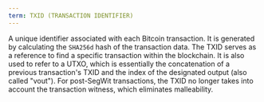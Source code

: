 ```yaml
---
term: TXID (TRANSACTION IDENTIFIER)
---
```


A unique identifier associated with each Bitcoin transaction. It is generated by calculating the `SHA256d` hash of the transaction data. The TXID serves as a reference to find a specific transaction within the blockchain. It is also used to refer to a UTXO, which is essentially the concatenation of a previous transaction's TXID and the index of the designated output (also called "vout"). For post-SegWit transactions, the TXID no longer takes into account the transaction witness, which eliminates malleability.

